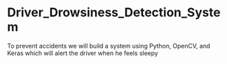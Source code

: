 # Driver_Drowsiness_Detection_System
To prevent accidents we will build a system using Python, OpenCV, and Keras which will alert the driver when he feels sleepy
